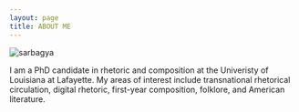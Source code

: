 ```yaml
---
layout: page
title: ABOUT ME
---
```


![sarbagya](https://user-images.githubusercontent.com/59418640/234461800-d8cc4e24-10e4-4cb5-8434-6e10dc51e7ec.png)

I am a PhD candidate in rhetoric and composition at the Univeristy of Louisiana at Lafayette. My areas of interest include transnational rhetorical circulation, digital rhetoric, first-year composition, folklore, and American literature. 
